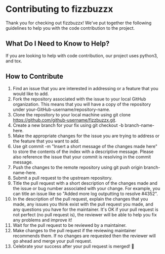 # Contributing to fizzbuzzx

Thank you for checking out fizzbuzzx! We've put together the following guidelines to help you with the code contribution to the project. 

## What Do I Need to Know to Help? 

If you are looking to help with code contribution, our project uses python3, and tox. 

## How to Contribute

1. Find an issue that you are interested in addressing or a feature that you would like to add.
2. Fork the repository associated with the issue to your local GitHub organization. This means that you will have a copy of the repository under your-GitHub-username/repository-name.
3. Clone the repository to your local machine using git clone https://github.com/github-username/fizzbuzzx.git.
4. Create a new branch for your fix using git checkout -b branch-name-here.
5. Make the appropriate changes for the issue you are trying to address or the feature that you want to add.
7. Use git commit -m "Insert a short message of the changes made here" to store the contents of the index with a descriptive message. Please also reference the issue that your commit is resolving in the commit message. 
8. Push the changes to the remote repository using git push origin branch-name-here.
9. Submit a pull request to the upstream repository.
10. Title the pull request with a short description of the changes made and the issue or bug number associated with your change. For example, you can title an issue like so "Added more log outputting to resolve #4352".
10. In the description of the pull request, explain the changes that you made, any issues you think exist with the pull request you made, and any questions you have for the maintainer. It's OK if your pull request is not perfect (no pull request is), the reviewer will be able to help you fix any problems and improve it!
11. Wait for the pull request to be reviewed by a maintainer.
12. Make changes to the pull request if the reviewing maintainer recommends them. If no changes are requested then the reviewer will go ahead and merge your pull request. 
13. Celebrate your success after your pull request is merged! 🎉
